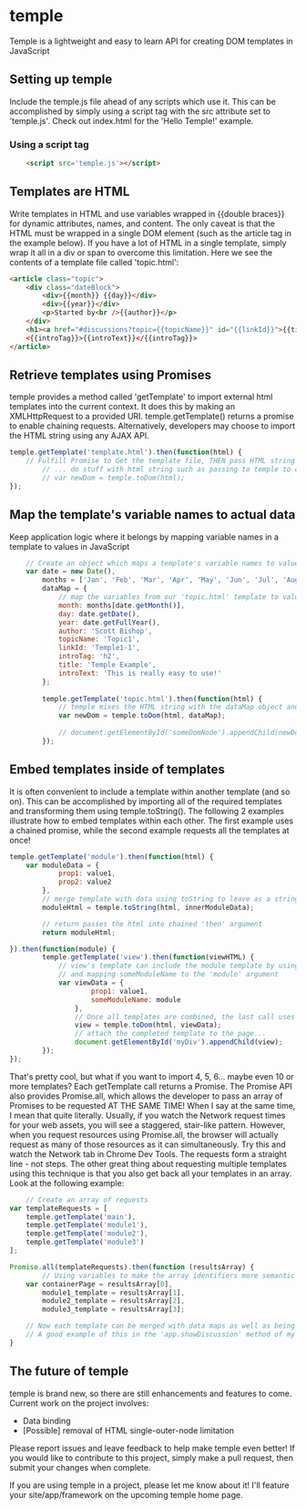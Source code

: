 # temple
Temple is a lightweight and easy to learn API for creating DOM templates in JavaScript

## Setting up temple
Include the temple.js file ahead of any scripts which use it. This can be accomplished by simply using a script tag with the src attribute set to 'temple.js'. Check out index.html for the 'Hello Temple!' example.

### Using a script tag
```HTML
    <script src='temple.js'></script>
```

## Templates are HTML
Write templates in HTML and use variables wrapped in {{double braces}} for dynamic attributes, names, and content.
The only caveat is that the HTML must be wrapped in a single DOM element (such as the article tag in the example below). If you have a lot of HTML in a single template, simply wrap it all in a div or span to overcome this limitation.
Here we see the contents of a template file called 'topic.html':
```HTML
<article class="topic">
    <div class="dateBlock">
        <div>{{month}} {{day}}</div>
        <div>{{year}}</div>
        <p>Started by<br />{{author}}</p>
    </div>
    <h1><a href="#discussions?topic={{topicName}}" id="{{linkId}}">{{title}}</a></h1>
    <{{introTag}}>{{introText}}</{{introTag}}>
</article>
```

## Retrieve templates using Promises
temple provides a method called 'getTemplate' to import external html templates into the current context. It does this by making an XMLHttpRequest to a provided URI. temple.getTemplate() returns a promise to enable chaining requests. Alternatively, developers may choose to import the HTML string using any AJAX API.
```JavaScript
temple.getTemplate('template.html').then(function(html) {
    // Fulfill Promise to Get the template file, THEN pass HTML string to the callback
        // ... do stuff with html string such as passing to temple to convert to DOM
        // var newDom = temple.toDom(html);
});
```

## Map the template's variable names to actual data
Keep application logic where it belongs by mapping variable names in a template to values in JavaScript
```JavaScript
    // Create an object which maps a template's variable names to values
    var date = new Date(),
        months = ['Jan', 'Feb', 'Mar', 'Apr', 'May', 'Jun', 'Jul', 'Aug', 'Sep', 'Oct', 'Nov', 'Dec'],
        dataMap = {
            // map the variables from our 'topic.html' template to values
            month: months[date.getMonth()],
            day: date.getDate(),
            year: date.getFullYear(),
            author: 'Scott Bishop',
            topicName: 'Topic1',
            linkId: 'Temple1-1',
            introTag: 'h2',
            title: 'Temple Example',
            introText: 'This is really easy to use!'
        };
        
        temple.getTemplate('topic.html').then(function(html) {
            // temple mixes the HTML string with the dataMap object and returns a DOM node/tree
            var newDom = temple.toDom(html, dataMap);
            
            // document.getElementById('someDomNode').appendChild(newDom);
        });
```

## Embed templates inside of templates
It is often convenient to include a template within another template (and so on). This can be accomplished by importing all of the required templates and transforming them using temple.toString(). The following 2 examples illustrate how to embed templates within each other. The first example uses a chained promise, while the second example requests all the templates at once!
```JavaScript
temple.getTemplate('module').then(function(html) {
    var moduleData = {
            prop1: value1,
            prop2: value2
        },
        // merge template with data using toString to leave as a string for further construction...
        moduleHtml = temple.toString(html, innerModuleData);

        // return passes the html into chained 'then' argument
        return moduleHtml;

}).then(function(module) {
        temple.getTemplate('view').then(function(viewHTML) {
            // view's template can include the module template by using {{someModuleName}}
            // and mapping someModuleName to the 'module' argument
            var viewData = {
                    prop1: value1,
                    someModuleName: module
                },
                // Once all templates are combined, the last call uses toDom to return DOM rather than String
                view = temple.toDom(html, viewData);
                // attach the completed template to the page...
                document.getElementById('myDiv').appendChild(view);
        });
});
```

That's pretty cool, but what if you want to import 4, 5, 6... maybe even 10 or more templates? Each getTemplate call returns a Promise. The Promise API also provides Promise.all, which allows the developer to pass an array of Promises to be requested AT THE SAME TIME! When I say at the same time, I mean that quite literally. Usually, if you watch the Network request times for your web assets, you will see a staggered, stair-like pattern. However, when you request resources using Promise.all, the browser will actually request as many of those resources as it can simultaneously. Try this and watch the Network tab in Chrome Dev Tools. The requests form a straight line - not steps. The other great thing about requesting multiple templates using this technique is that you also get back all your templates in an array. Look at the following example:
```JavaScript
    // Create an array of requests
var templateRequests = [
    temple.getTemplate('main'),
    temple.getTemplate('module1'),
    temple.getTemplate('module2'),
    temple.getTemplate('module3')
];

Promise.all(templateRequests).then(function (resultsArray) {
        // Using variables to make the array identifiers more semantic
    var containerPage = resultsArray[0],
        module1_template = resultsArray[1],
        module2_template = resultsArray[2],
        module3_template = resultsArray[3];

    // Now each template can be merged with data maps as well as being inserted into each other
    // A good example of this in the 'app.showDiscussion' method of my forum example at line 99: https://github.com/blujagu/startupGrind/blob/master/js/app.js
}
```

## The future of temple
temple is brand new, so there are still enhancements and features to come. Current work on the project involves:
 - Data binding
 - [Possible] removal of HTML single-outer-node limitation

 Please report issues and leave feedback to help make temple even better!
 If you would like to contribute to this project, simply make a pull request, then submit your changes when complete.

If you are using temple in a project, please let me know about it! I'll feature your site/app/framework on the upcoming temple home page.
